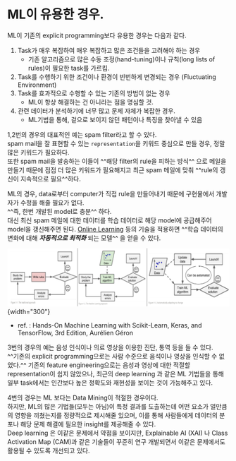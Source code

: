 # ML이 유용한 경우.

ML이 기존의 explicit programming보다 유용한 경우는 다음과 같다.

1. Task가 매우 복잡하여 매우 복잡하고 많은 조건들을 고려해야 하는 경우
    * 기존 알고리즘으로 많은 수동 조정(hand-tuning)이나 규칙(long lists of rules)이 필요한 task를 가르킴.
2. Task를 수행하기 위한 조건이나 환경이 빈번하게 변경되는 경우 (Fluctuating Environment)
3. Task를 효과적으로 수행할 수 있는 기존의 방법이 없는 경우
    * ML이 항상 해결하는 건 아니라는 점을 명심할 것.
4. 관련 데이터가 분석하기에 너무 많고 문제 자체가 복잡한 경우.
    * ML기법을 통해, 겉으로 보이지 않던 패턴이나 특징을 찾아낼 수 있음

1,2번의 경우의 대표적인 예는 spam filter라고 할 수 있다.  
spam mail을 잘 표현할 수 있는 `representation`을 키워드 중심으로 만들 경우, 정말 많은 키워드가 필요하다.  
또한 spam mail을 발송하는 이들이 ^^해당 filter의 rule을 피하는 방식^^ 으로 메일을 만들기 때문에 점점 더 많은 키워드가 필요해지고 최근 spam 메일에 맞춰 ^^rule의 갱신이 지속적으로 필요^^하다. 

ML의 경우, data로부터 computer가 직접 rule을 만들어내기 때문에 구현물에서 개발자가 수정을 해줄 필요가 없다.  
^^즉, 한번 개발된 model로 충분^^ 하다.  
대신 최신 spam 메일에 대한 데이터를 학습 데이터로 해당 model에 공급해주어 model을 갱신해주면 된다. [Online Learning](./ch00_41_online_learning.md) 등의 기술을 적용하면 ^^학습 데이터의 변화에 대해 ***자동적으로 최적화*** 되는 모델^^ 을 얻을 수 있다.

![](../img/ch00/ml_vs_traditional_app.png) {width="300"}

* ref. : Hands-On Machine Learning with Scikit-Learn, Keras, and TensorFlow, 3rd Edition, Aurélien Géron


3번의 경우의 예는 음성 인식이나 의료 영상을 이용한 진단, 통역 등을 들 수 있다.  
^^기존의 explicit programming으로는 사람 수준으로 음석이나 영상을 인식할 수 없었다.^^ 기존의 feature engineering으로는 음성과 영상에 대한 적절할 representation이 쉽지 않았으나, 최근의 deep learning 과 같은 ML 기법들을 통해 일부 task에서는 인간보다 높은 정확도와 재현성을 보이는 것이 가능해주고 있다. 

4번의 경우는 ML 보다는 Data Mining이 적절한 경우이다.  
하지만, ML의 많은 기법들(모두는 아님)이 특정 결과를 도출하는데 어떤 요소가 얼만큼의 영향을 끼쳤는지를 정량적으로 제시해줄 있으며, 이를 통해 사람들에게 데이터의 분포나 해당 문제 해결에 필요한 insight를 제공해줄 수 있다.  
Deep learning 은 이같은 문제에서 약점을 보이지만, Explainable AI (XAI) 나 Class Activation Map (CAM)과 같은 기술들이 꾸준히 연구 개발되면서 이같은 문제에서도 활용될 수 있도록 개선되고 있다.